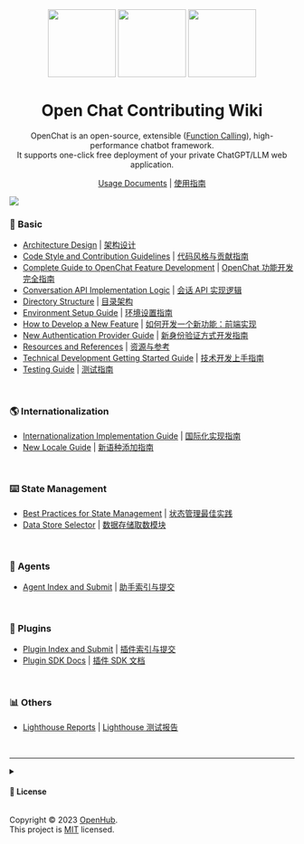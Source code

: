 <div align="center">

<img height="120" src="https://registry.npmmirror.com/@openhub/assets-logo/1.0.0/files/assets/logo-3d.webp">
<img height="120" src="https://gw.alipayobjects.com/zos/kitchen/qJ3l3EPsdW/split.svg">
<img height="120" src="https://registry.npmmirror.com/@openhub/assets-emoji/1.3.0/files/assets/robot.webp">

<h1>Open Chat Contributing Wiki</h1>

OpenChat is an open-source, extensible ([Function Calling][fc-url]), high-performance chatbot framework. <br/> It supports one-click free deployment of your private ChatGPT/LLM web application.

[Usage Documents](https://chat-docs.openhub.com/en) | [使用指南](https://chat-docs.openhub.com/zh)

</div>

![](https://raw.githubusercontent.com/andreasbm/readme/master/assets/lines/rainbow.png)

<!-- DOCS LIST -->

### 🤯 Basic

- [Architecture Design](https://github.com/openhub/open-chat/wiki/Architecture) | [架构设计](https://github.com/openhub/open-chat/wiki/Architecture.zh-CN)
- [Code Style and Contribution Guidelines](https://github.com/openhub/open-chat/wiki/Contributing-Guidelines) | [代码风格与贡献指南](https://github.com/openhub/open-chat/wiki/Contributing-Guidelines.zh-CN)
- [Complete Guide to OpenChat Feature Development](https://github.com/openhub/open-chat/wiki/Feature-Development) | [OpenChat 功能开发完全指南](https://github.com/openhub/open-chat/wiki/Feature-Development.zh-CN)
- [Conversation API Implementation Logic](https://github.com/openhub/open-chat/wiki/Chat-API) | [会话 API 实现逻辑](https://github.com/openhub/open-chat/wiki/Chat-API.zh-CN)
- [Directory Structure](https://github.com/openhub/open-chat/wiki/Folder-Structure) | [目录架构](https://github.com/openhub/open-chat/wiki/Folder-Structure.zh-CN)
- [Environment Setup Guide](https://github.com/openhub/open-chat/wiki/Setup-Development) | [环境设置指南](https://github.com/openhub/open-chat/wiki/Setup-Development.zh-CN)
- [How to Develop a New Feature](https://github.com/openhub/open-chat/wiki/Feature-Development-Frontend) | [如何开发一个新功能：前端实现](https://github.com/openhub/open-chat/wiki/Feature-Development-Frontend.zh-CN)
- [New Authentication Provider Guide](https://github.com/openhub/open-chat/wiki/Add-New-Authentication-Providers) | [新身份验证方式开发指南](https://github.com/openhub/open-chat/wiki/Add-New-Authentication-Providers.zh-CN)
- [Resources and References](https://github.com/openhub/open-chat/wiki/Resources) | [资源与参考](https://github.com/openhub/open-chat/wiki/Resources.zh-CN)
- [Technical Development Getting Started Guide](https://github.com/openhub/open-chat/wiki/Intro) | [技术开发上手指南](https://github.com/openhub/open-chat/wiki/Intro.zh-CN)
- [Testing Guide](https://github.com/openhub/open-chat/wiki/Test) | [测试指南](https://github.com/openhub/open-chat/wiki/Test.zh-CN)

<br/>

### 🌎 Internationalization

- [Internationalization Implementation Guide](https://github.com/openhub/open-chat/wiki/Internationalization-Implementation) | [国际化实现指南](https://github.com/openhub/open-chat/wiki/Internationalization-Implementation.zh-CN)
- [New Locale Guide](https://github.com/openhub/open-chat/wiki/Add-New-Locale) | [新语种添加指南](https://github.com/openhub/open-chat/wiki/Add-New-Locale.zh-CN)

<br/>

### ⌨️ State Management

- [Best Practices for State Management](https://github.com/openhub/open-chat/wiki/State-Management-Intro) | [状态管理最佳实践](https://github.com/openhub/open-chat/wiki/State-Management-Intro.zh-CN)
- [Data Store Selector](https://github.com/openhub/open-chat/wiki/State-Management-Selectors) | [数据存储取数模块](https://github.com/openhub/open-chat/wiki/State-Management-Selectors.zh-CN)

<br/>

### 🤖 Agents

- [Agent Index and Submit](https://github.com/openhub/open-chat-agents) | [助手索引与提交](https://github.com/openhub/open-chat-agents/blob/main/README.zh-CN.md)

<br/>

### 🧩 Plugins

- [Plugin Index and Submit](https://github.com/openhub/open-chat-plugins) | [插件索引与提交](https://github.com/openhub/open-chat-plugins/blob/main/README.zh-CN.md)
- [Plugin SDK Docs](https://chat-plugin-sdk.openhub.com) | [插件 SDK 文档](https://chat-plugin-sdk.openhub.com)

<br/>

### 📊 Others

- [Lighthouse Reports](https://github.com/openhub/open-chat/wiki/Lighthouse) | [Lighthouse 测试报告](https://github.com/openhub/open-chat/wiki/Lighthouse.zh-CN)

<br/>

 <!-- DOCS LIST -->

---

<details><summary><h4>📝 License</h4></summary>

[![][fossa-license-shield]][fossa-license-url]

</details>

Copyright © 2023 [OpenHub][profile-url]. <br />
This project is [MIT][license-url] licensed.

<!-- LINK GROUP -->

[fc-url]: https://sspai.com/post/81986
[fossa-license-shield]: https://app.fossa.com/api/projects/git%2Bgithub.com%2Fopenhub%2Fopen-chat.svg?type=large
[fossa-license-url]: https://app.fossa.com/projects/git%2Bgithub.com%2Fopenhub%2Fopen-chat
[license-url]: https://github.com/openhub/open-chat/blob/main/LICENSE
[profile-url]: https://github.com/openhub
